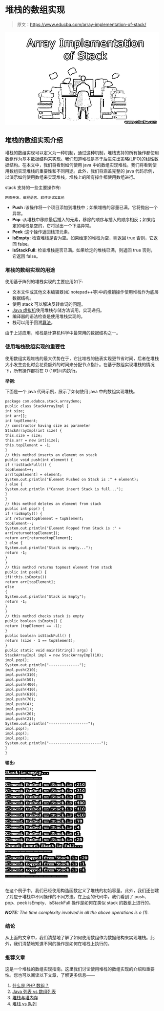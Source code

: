 # 堆栈的数组实现

> 原文：<https://www.educba.com/array-implementation-of-stack/>

![Array Implementation of Stack](img/f7de3288d5dc2e4e1948ab9c8477dd60.png)



## 堆栈的数组实现介绍

堆栈的数组实现可以定义为一种机制，通过这种机制，堆栈支持的所有操作都使用数组作为基本数据结构来实现。我们知道堆栈是基于后进先出策略(LIFO)的线性数据结构。在本文中，我们将看到如何使用 java 中的数组实现堆栈。我们将看到使用数组实现堆栈的重要性和不同用途。此外，我们将涵盖完整的 java 代码示例，以演示如何使用数组来实现堆栈，堆栈上的所有操作都使用数组进行。

stack 支持的一些主要操作有:

<small>网页开发、编程语言、软件测试&其他</small>

*   **Push** :该操作将一个项目添加到堆栈中；如果堆栈的容量已满，它将抛出一个异常。
*   **Pop** :从堆栈中移除最后插入的元素，移除的顺序与插入的顺序相反；如果给定的堆栈是空的，它将抛出一个下溢异常。
*   **Peek** :这个操作返回栈顶元素。
*   **IsEmpty:** 检查堆栈是否为空。如果给定的堆栈为空，则返回 true 否则，它返回 false。
*   **IsStackFull:** 检查堆栈是否已满。如果给定的堆栈已满，则返回 true 否则，它返回 false。

### 堆栈的数组实现的用途

使用基于阵列的堆栈实现的主要应用如下:

*   文本文件或其他文本编辑器(如 notepad++等)中的撤销操作使用堆栈作为底层数据结构。
*   使用 stack 可以解决反转单词的问题。
*   [Java 虚拟机](https://www.educba.com/java-virtual-machine/)使用堆栈存储方法调用，实现递归。
*   编译器的语法检查是使用堆栈实现的。
*   栈可以用于回溯[算法](https://www.educba.com/types-of-algorithms/)。

由于上述应用，堆栈是计算机科学中最常用的数据结构之一。

### 使用堆栈数组实现的重要性

使用数组实现堆栈的最大优势在于，它比堆栈的链表实现更节省时间，后者在堆栈大小发生变化时会花费额外的时间来分配节点指针。在基于数组实现堆栈的情况下，所有操作都将在 O (1)时间内执行。

**举例:**

下面是一个 java 代码示例，展示了如何使用 java 中的数组实现堆栈。

```
package com.edubca.stack.arraydemo;
public class StackArrayImpl {
int size;
int arr[];
int topElement;
// constructor having size as parameter
StackArrayImpl(int size) {
this.size = size;
this.arr = new int[size];
this.topElement = -1;
}
// this method inserts an element on stack
public void push(int element) {
if (!isStackFull()) {
topElement++;
arr[topElement] = element;
System.out.println("Element Pushed on Stack is :" + element);
} else {
System.out.println ("Cannot insert Stack is full...");
}
}
// this method deletes an element from stack
public int pop() {
if (!isEmpty()) {
int returnedtopElement = topElement;
topElement--;
System.out.println("Element Popped from Stack is :" + arr[returnedtopElement]);
return arr[returnedtopElement];
} else {
System.out.println("Stack is empty...");
return -1;
}
}
// this method returns topmost element from stack
public int peek() {
if(!this.isEmpty())
return arr[topElement];
else
{
System.out.println("Stack is Empty");
return -1;
}
}
// this method checks stack is empty
public boolean isEmpty() {
return (topElement == -1);
}
public boolean isStackFull() {
return (size - 1 == topElement);
}
public static void main(String[] args) {
StackArrayImpl impl = new StackArrayImpl(10);
impl.pop();
System.out.println("--------------");
impl.push(210);
impl.push(310);
impl.push(50);
impl.push(400);
impl.push(410);
impl.push(610);
impl.push(70);
impl.push(4);
impl.push(1);
impl.push(20);
impl.push(21);
System.out.println("------------------");
impl.pop();
impl.pop();
impl.pop();
System.out.println("------------------------");
}
}
```

**输出:**

![Array Implementation of Stack-1.1](img/49d4dd7bf9e7f4f3b3d67ff933d93292.png)



在这个例子中，我们已经使用构造函数定义了堆栈的初始容量。此外，我们还创建了对应于堆栈中不同操作的不同方法。在上面的代码中，我们看到了 push、pop、peek isEmpty、isStackFull 操作是如何在类似 stack 的数组上进行的。

***NOTE:** The time complexity involved in all the above operations is o (1).*

### 结论

从上面的文章中，我们清楚地了解了如何使用数组作为数据结构来实现堆栈。此外，我们清楚地知道不同的操作是如何在堆栈上执行的。

### 推荐文章

这是一个堆栈的数组实现指南。这里我们讨论使用堆栈的数组实现的介绍和重要性。您也可以阅读以下文章，了解更多信息——

1.  [什么是 PHP 数组？](https://www.educba.com/what-is-php-array/)
2.  [Java 列表 vs 数组列表](https://www.educba.com/java-list-vs-array-list/)
3.  [堆栈与堆内存](https://www.educba.com/stack-vs-heap-memory/)
4.  [堆栈 vs 队列](https://www.educba.com/stack-vs-queue/)





